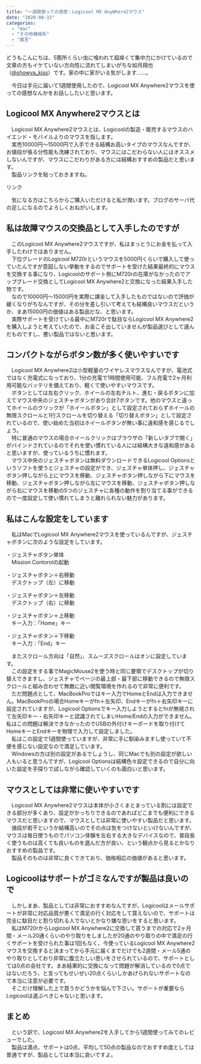 ```yaml
---
title: "一週間使っての感想：Logicool MX AnyWhere2マウス"
date: "2020-08-15"
categories: 
  - "mac"
  - "その他機械系"
  - "戯言"
---
```


どうもこんにちは、5箇所くらい虫に喰われて超痒くて集中力にかけているので文章の方もイケていない方向性に流れてしまいがちな如月翔也（[@showya\_kiss](http://twitter.com/showya_kiss)）です。家の中に家がいる気がします……。  
  
　今日は手元に届いて1週間使用したので、Logicool MX Anywhere2マウスを使っての感想なんかをお話ししたいと思います。

## Logicool MX Anywhere2マウスとは

　Logicool MX Anywhere2マウスとは、Logicoolの製造・販売するマウスのハイエンド・モバイルよりのマウスを指します。  
　実売10000円〜15000円で入手できる結構お高いタイプのマウスなんですが、お値段が張る分性能も洗練されており、マウスにはこだわらない人にはオススメしないんですが、マウスにこだわりがある方には結構おすすめの製品だと思います。  
　製品リンクを貼っておきますね。  
<script type="text/javascript">(function(b,c,f,g,a,d,e){b.MoshimoAffiliateObject=a;b[a]=b[a]||function(){arguments.currentScript=c.currentScript||c.scripts[c.scripts.length-2];(b[a].q=b[a].q||[]).push(arguments)};c.getElementById(a)||(d=c.createElement(f),d.src=g,d.id=a,e=c.getElementsByTagName("body")[0],e.appendChild(d))})(window,document,"script","//dn.msmstatic.com/site/cardlink/bundle.js","msmaflink");msmaflink({"n":"ロジクール MX Anywhere 2 ワイヤレス モバイル マウス SE-MX1500 Unifying Bluetooth 高速スクロールホイール 充電式 windows mac 無線 ワイヤレスマウス 小型 国内正規品 2年間無償保証","b":"Logicool(ロジクール)","t":"SE-MX1500","d":"https:\/\/m.media-amazon.com","c_p":"\/images\/I","p":["\/31dPn9C3CKL.jpg","\/41OunMgFQgL.jpg","\/41+67zmeYXL.jpg","\/41JvGRidSNL.jpg","\/41fLbCidoCL.jpg","\/41WteG3MIdL.jpg","\/51aFgKBGAFL.jpg"],"u":{"u":"https:\/\/www.amazon.co.jp\/dp\/B07GPMT6JB","t":"amazon","r_v":""},"aid":{"amazon":"2093955","rakuten":"2093954","yahoo":"2099557"},"eid":"rVExF","s":"s"});</script>

リンク

　気になる方はこちらからご購入いただけると私が潤います。ブログのサーバ代の足しになるのでよろしくおねがいします。  

## 私は故障マウスの交換品として入手したのですが

　このLogicool MX Anywhere2マウスですが、私はまっとうにお金を払って入手したわけではありません。  
　下位グレードのLogicool M720rというマウスを5000円くらいで購入して使っていたんですが意図しない挙動をするのでサポートを受けた結果最終的にマウスを交換する事になり、Logicoolのサポート側にM720rの在庫がなかったのでアップグレード交換としてLogicool MX Anywhere2と交換になった結果入手した物です。  
　なので10000円〜15000円を実際に課金して入手したものではないので評価が緩くなりがちなんですが、その分を差し引いて考えても結構良いマウスだというか、まあ15000円の価値はある製品だな、と思います。  
　実際サポートを受けている最中にM720rで駄目ならLogicool MX Anywhere2を購入しようと考えていたので、お金こそ出していませんが製品選びとして選んだものですし、悪い製品ではないと思います。  

## コンパクトながらボタン数が多く使いやすいです

　Logicool MX Anywhere2は小型軽量のワイヤレスマウスなんですが、電池式ではなく充電式になっており、1分の充電で1時間使用可能、フル充電で2ヶ月利用可能なバッテリを備えており、軽くて使いやすいマウスです。  
　ボタンとしては左右クリック、ホイールの左右チルト、進む・戻るボタンに加えてマウス中央のジェスチャボタンがあり合計7ボタンです。他のマウスと違ってホイールのクリックが「ホイールボタン」として設定されておらずホイールの無限スクロールと1行スクロールを切り替える「切り替えボタン」として設定されているので、使い始めた当初はホイールボタンが無い事に違和感を感じるでしょう。  
　特に普通のマウスの場合ホイールクリックはブラウザの「新しいタブで開く」がバインドされているのでそれを使い慣れている人には結構大きな違和感があると思いますが、使っているうちに慣れます。  
　マウス中央のジェスチャボタンは無料ダウンロードできるLogicool Optionsというソフトを使うとジェスチャの設定ができ、ジェスチャ単体押し、ジェスチャボタン押しながら上にマウスを移動、ジェスチャボタン押しながら下にマウスを移動、ジェスチャボタン押しながら左にマウスを移動、ジェスチャボタン押しながら右にマウスを移動の5つのジェスチャに各種の動作を割り当てる事ができるので一度設定して使い慣れてしまうと離れられない魅力があります。  

## 私はこんな設定をしています

　私はMacでLogicool MX Anywhere2マウスを使っているんですが、ジェスチャボタンに次のような設定をしています。  
  
・ジェスチャボタン単体  
　Mission Contorolの起動  
  
・ジェスチャボタン＋右移動  
　デスクトップ（左）に移動  
  
・ジェスチャボタン＋左移動  
　デスクトップ（右）に移動  
  
・ジェスチャボタン＋上移動  
　キー入力：「Home」キー  
  
・ジェスチャボタン＋下移動  
　キー入力：「End」キー  
  
　またスクロール方向は「自然」、スムーズスクロールはオンに設定しています。  
　この設定をする事でMagicMouse2を使う時と同じ要領でデスクトップが切り替えできますし、ジェスチャでページの最上部・最下部に移動できるので無限スクロールと組み合わせて無敵に近い閲覧環境を作れるので非常に便利です。  
　ただ問題点として、MacBookProではキー入力でHomeとEndは入力できません。MacBookProの場合Homeキーがfn＋左矢印、Endキーがfn＋右矢印キーに設定されていますが、Logicool Optionsでキー入力しようとするとfnが無視されて左矢印キー・右矢印キーと認識されてしまいHome/Endの入力ができません。私はこの問題は解決できなかったのでUSBの外付けキーボードを取り付けてHomeキーとEndキーを物理で入力して設定しました。  
　私はこの設定で1週間使っていますが、非常に手に馴染みますし使っていて不便を感じない設定なので満足しています。  
　Windowsの方は別の設定があるでしょうし、同じMacでも別の設定が欲しい人もいると思うんですが、Logicool Optionsは結構色々設定できるので自分に向いた設定を手探りで試しながら確認していくのも面白いと思います。  

## マウスとしては非常に使いやすいです

　Logicool MX Anywhere2マウスは本体が小さくまとまっている割には設定できる部分が多くあり、設定がかっちりできるのであればどこまでも便利にできるマウスだと思いますので、マウスとしては非常に使いやすい製品だと思います。  
　値段が若干というか結構高いのでその点は気をつけないといけないんですが、マウスは毎日使うものでパソコン体験を左右する大きなデバイスなので、普段長く使うものは高くても良いものを選んだ方が良い、という観点から見るとかなりおすすめの製品です。  
　製品そのものは非常に良くできており、価格相応の価値があると思います。  

## Logicoolはサポートがゴミなんですが製品は良いので

　しかしまあ、製品としては非常におすすめなんですが、Logicoolはメールサポートが非常に対応品質が悪くて満足の行く対応をして貰えないので、サポートは完全に駄目だと割り切れる人でないとかなり嫌な思いをすると思います。  
　私はM720rからLogicool MX Anywhere2に交換して貰うまでの対応で2ヶ月間・メール20通くらいのやり取りをしましたが20通のやり取りの中で満足の行くサポートを受けられた事は1回もなく、今使っているLogicool MX Anywhere2マウスを交換すると決まってから手元に届くまでだけでも2週間・メール5通のやり取りとしており非常に腹立たしい思いをさせられているので、サポートとしては0点の会社です。まあ結果的に交換になって問題が解消しているので0点ではないだろう、と言ってもせいぜい20点くらいしかあげられないサポートなので本当に注意が必要です。  
　そこだけ理解した上で買うかどうかを悩んで下さい。サポートが重要ならLogicoolは選ぶべきじゃないと思います。  

## まとめ

　という訳で、Logicool MX Anywhere2を入手してから1週間使ってみてのレビューでした。  
　製品は満点、サポートは0点、平均して50点の製品なのでおすすめ度としては普通ですが、製品としては本当に良いですよ。
